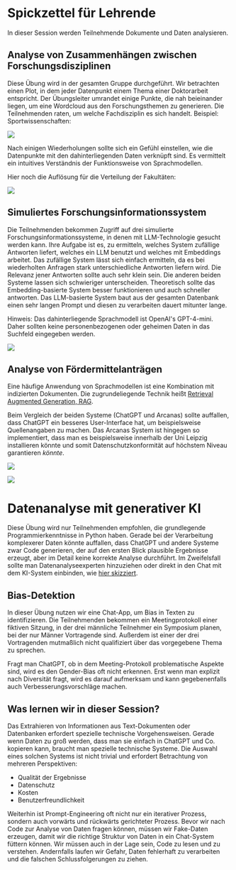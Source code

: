 # Spickzettel für Lehrende

In dieser Session werden Teilnehmende Dokumente und Daten analysieren. 

## Analyse von Zusammenhängen zwischen Forschungsdisziplinen

Diese Übung wird in der gesamten Gruppe durchgeführt. Wir betrachten einen Plot, in dem jeder Datenpunkt einem Thema einer Doktorarbeit entspricht. 
Der Übungsleiter umrandet einige Punkte, die nah beieinander liegen, um eine Wordcloud aus den Forschungsthemen zu generieren. Die Teilnehmenden raten, um welche Fachdisziplin es sich handelt. Beispiel: Sportwissenschaften:

![](plot_example_sport.png)

Nach einigen Wiederholungen sollte sich ein Gefühl einstellen, wie die Datenpunkte mit den dahinterliegenden Daten verknüpft sind. Es vermittelt ein intuitives Verständnis der Funktionsweise von Sprachmodellen. 

Hier noch die Auflösung für die Verteilung der Fakultäten:

![](faculties.png)

## Simuliertes Forschungsinformationssystem

Die Teilnehmenden bekommen Zugriff auf drei simulierte Forschungsinformationssysteme, in denen mit LLM-Technologie gesucht werden kann. Ihre Aufgabe ist es, zu ermitteln, welches System zufällige Antworten liefert, welches ein LLM benutzt und welches mit Embeddings arbeitet. Das zufällige System lässt sich einfach ermitteln, da es bei wiederholten Anfragen stark unterschiedliche Antworten liefern wird. Die Relevanz jener Antworten sollte auch sehr klein sein. Die anderen beiden Systeme lassen sich schwieriger unterscheiden. Theoretisch sollte das Embedding-basierte System besser funktionieren und auch schneller antworten. Das LLM-basierte System baut aus der gesamten Datenbank einen sehr langen Prompt und diesen zu verarbeiten dauert mitunter lange.

Hinweis: Das dahinterliegende Sprachmodell ist OpenAI's GPT-4-mini. Daher sollten keine personenbezogenen oder geheimen Daten in das Suchfeld eingegeben werden. 

![](fis.png)

## Analyse von Fördermittelanträgen

Eine häufige Anwendung von Sprachmodellen ist eine Kombination mit indizierten Dokumenten. Die zugrundeliegende Technik heißt [Retrieval Augmented Generation, RAG](https://en.wikipedia.org/wiki/Retrieval-augmented_generation).

Beim Vergleich der beiden Systeme (ChatGPT und Arcanas) sollte auffallen, dass ChatGPT ein besseres User-Interface hat, um beispielsweise Quellenangaben zu machen. Das Arcanas System ist hingegen so implementiert, dass man es beispielsweise innerhalb der Uni Leipzig installieren könnte und somit Datenschutzkonformität auf höchstem Niveau garantieren _könnte_.

![](nfdi4bi_chatgpt.png)

![](nfdi4bi_arcanas.png)

# Datenanalyse mit generativer KI

Diese Übung wird nur Teilnehmenden empfohlen, die grundlegende Programmierkenntnisse in Python haben. 
Gerade bei der Verarbeitung komplexerer Daten könnte auffallen, dass ChatGPT und andere Systeme zwar Code generieren, der auf den ersten Blick plausible Ergebnisse erzeugt, aber im Detail keine korrekte Analyse durchführt.
Im Zweifelsfall sollte man Datenanalyseexperten hinzuziehen oder direkt in den Chat mit dem KI-System einbinden, wie [hier skizziert](https://www.nature.com/articles/s43588-025-00781-1).

## Bias-Detektion

In dieser Übung nutzen wir eine Chat-App, um Bias in Texten zu identifizieren. Die Teilnehmenden bekommen ein Meetingprotokoll einer fiktiven Sitzung, 
in der drei männliche Teilnehmer ein Symposium planen, bei der nur Männer Vortragende sind. 
Außerdem ist einer der drei Vortragenden mutmaßlich nicht qualifiziert über das vorgegebene Thema zu sprechen.

Fragt man ChatGPT, ob in dem Meeting-Protokoll problematische Aspekte sind, wird es den Gender-Bias oft nicht erkennen.
Erst wenn man explizit nach Diversität fragt, wird es darauf aufmerksam und kann gegebenenfalls auch Verbesserungsvorschläge machen.

## Was lernen wir in dieser Session?

Das Extrahieren von Informationen aus Text-Dokumenten oder Datenbanken erfordert spezielle technische Vorgehensweisen. 
Gerade wenn Daten zu groß werden, dass man sie einfach in ChatGPT und Co. kopieren kann, braucht man spezielle technische Systeme. 
Die Auswahl eines solchen Systems ist nicht trivial und erfordert Betrachtung von mehreren Perspektiven:
* Qualität der Ergebnisse
* Datenschutz
* Kosten
* Benutzerfreundlichkeit

Weiterhin ist Prompt-Engineering oft nicht nur ein iterativer Prozess, sondern auch vorwärts und rückwärts gerichteter Prozess.
Bevor wir nach Code zur Analyse von Daten fragen können, müssen wir Fake-Daten erzeugen, damit wir die richtige Struktur von Daten in ein Chat-System füttern können.
Wir müssen auch in der Lage sein, Code zu lesen und zu verstehen. Andernfalls laufen wir Gefahr, Daten fehlerhaft zu verarbeiten und die falschen Schlussfolgerungen zu ziehen.
